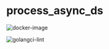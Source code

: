# process_async_ds

![docker-image](https://github.com/github/JLCodeSource/actions/workflows/docker-image.yml/badge.svg)

![golangci-lint](https://github.com/github/JLCodeSource/actions/workflows/golangci-lint.yml/badge.svg)